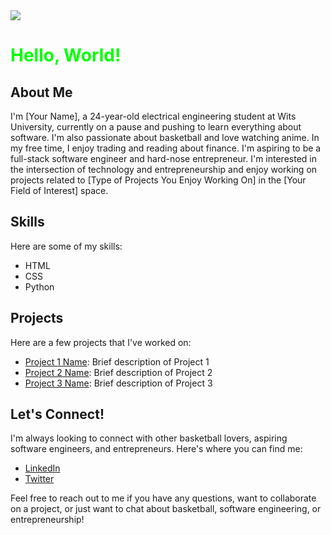 <html>
  <head>
   <img src = "https://media2.giphy.com/media/h408T6Y5GfmXBKW62l/200w.gif?cid=6c09b952ezbnry2ps1tva43gcth47imhj78nx9x25k6ydl1u&rid=200w.gif&ct=g">
  </head>
  <body>
    <h1 style="color:#00ff00">Hello, World!</h1>
    <h2>About Me</h2>
    <p>
      I'm [Your Name], a 24-year-old electrical engineering student at Wits University, currently on a pause and pushing to learn everything about software. I'm also passionate about basketball and love watching anime. In my free time, I enjoy trading and reading about finance. I'm aspiring to be a full-stack software engineer and hard-nose entrepreneur. I'm interested in the intersection of technology and entrepreneurship and enjoy working on projects related to [Type of Projects You Enjoy Working On] in the [Your Field of Interest] space.
    </p>
    <h2>Skills</h2>
    <p>Here are some of my skills:</p>
    <ul>
      <li>HTML</li>
      <li>CSS</li>
      <li>Python</li>
    </ul>
    <h2>Projects</h2>
    <p>Here are a few projects that I've worked on:</p>
    <ul>
      <li><a href="Link to Project 1">Project 1 Name</a>: Brief description of Project 1</li>
      <li><a href="Link to Project 2">Project 2 Name</a>: Brief description of Project 2</li>
      <li><a href="Link to Project 3">Project 3 Name</a>: Brief description of Project 3</li>
    </ul>
    <h2>Let's Connect!</h2>
    <p>I'm always looking to connect with other basketball lovers, aspiring software engineers, and entrepreneurs. Here's where you can find me:</p>
    <ul>
      <li><a href="Link to LinkedIn Profile">LinkedIn</a></li>
      <li><a href="Link to Twitter Profile">Twitter</a></li>
    </ul>
    <p>Feel free to reach out to me if you have any questions, want to collaborate on a project, or just want to chat about basketball, software engineering, or entrepreneurship!</p>
  </body>
</html>
